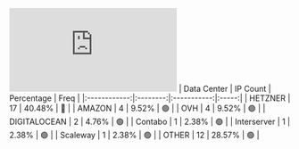 ![Diagramm](https://github.com/obajay/StateSync-snapshots/blob/main/Projects/Ixo/1/README.md)
| Data Center | IP Count | Percentage | Freq |
|:------------:|:--------:|:-----------:|:-----:|
| HETZNER | 17 | 40.48% | 🔴 |
| AMAZON | 4 | 9.52% | 🟢 |
| OVH | 4 | 9.52% | 🟢 |
| DIGITALOCEAN | 2 | 4.76% | 🟢 |
| Contabo | 1 | 2.38% | 🟢 |
| Interserver | 1 | 2.38% | 🟢 |
| Scaleway | 1 | 2.38% | 🟢 |
| OTHER | 12 | 28.57% | 🟢 |